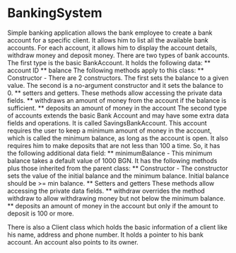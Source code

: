 # BankingSystem
Simple banking application allows the bank employee to create a bank account for a specific client.
It allows him to list all the available bank accounts. For each account, it allows him to display the account details, withdraw money and deposit money. 
There are two types of bank accounts. The first type is the basic BankAccount. It holds the following data:
** account ID
** balance
The following methods apply to this class:
** Constructor - There are 2 constructors.
The first sets the balance to a given value.
The second is a no-argument constructor and it sets the balance to 0.
** setters and getters. These methods allow accessing the private data fields.
** withdraws an amount of money from the account if the balance is sufficient.
** deposits an amount of money in the account
The second type of accounts extends the basic Bank Account and may have some extra data fields and operations. It is called SavingsBankAccount. This account requires the user to keep a minimum amount of money in the account, which is called the minimum balance, as long as the account is open. It also requires him to make deposits that are not less than 100 a time. 
So, it has the following additional data field:
** minimumBalance - This minimum balance takes a default value of 1000 BGN. It has the following methods plus those inherited from the parent class:
** Constructor - The constructor sets the value of the initial balance and the minimum balance. Initial balance should be >= min balance.
** Setters and getters These methods allow accessing the private data fields.
** withdraw overrides the method withdraw to allow withdrawing money but not below the minimum balance.
** deposits an amount of money in the account but only if the amount to deposit is 100 or more.

There is also a Client class which holds the basic information of a client like his name, address and phone number. It holds a pointer to his bank account. An account also points to its owner.
